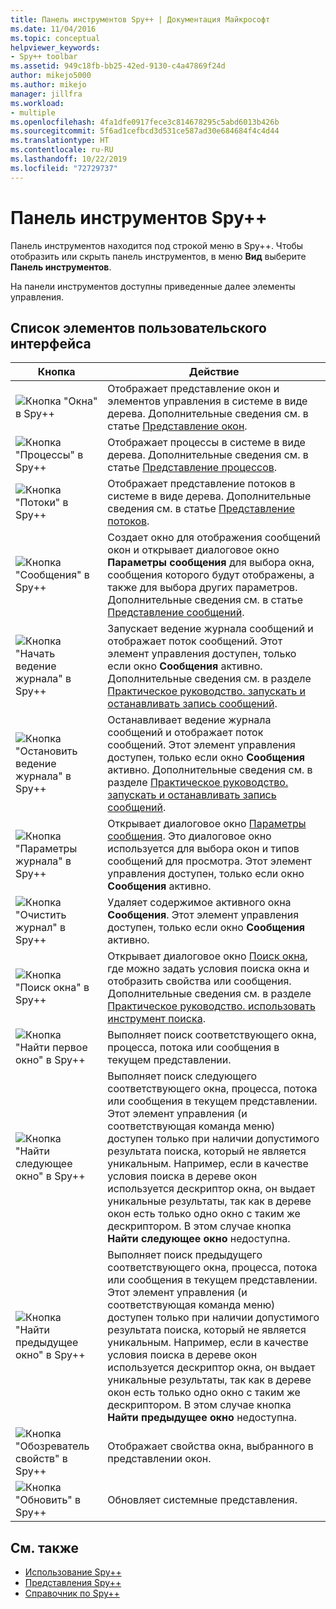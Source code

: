 ```yaml
---
title: Панель инструментов Spy++ | Документация Майкрософт
ms.date: 11/04/2016
ms.topic: conceptual
helpviewer_keywords:
- Spy++ toolbar
ms.assetid: 949c18fb-bb25-42ed-9130-c4a47869f24d
author: mikejo5000
ms.author: mikejo
manager: jillfra
ms.workload:
- multiple
ms.openlocfilehash: 4fa1dfe0917fece3c814678295c5abd6013b426b
ms.sourcegitcommit: 5f6ad1cefbcd3d531ce587ad30e684684f4c4d44
ms.translationtype: HT
ms.contentlocale: ru-RU
ms.lasthandoff: 10/22/2019
ms.locfileid: "72729737"
---
```

# <a name="spy-toolbar"></a>Панель инструментов Spy++
Панель инструментов находится под строкой меню в Spy++. Чтобы отобразить или скрыть панель инструментов, в меню **Вид** выберите **Панель инструментов**.

 На панели инструментов доступны приведенные далее элементы управления.

## <a name="uielement-list"></a>Список элементов пользовательского интерфейса

|Кнопка|Действие|
|------------|------------|
|![Кнопка "Окна" в Spy++](../debugger/media/icon_spy--_windows.gif "Icon_Spy++_Windows")|Отображает представление окон и элементов управления в системе в виде дерева. Дополнительные сведения см. в статье [Представление окон](../debugger/windows-view.md).|
|![Кнопка "Процессы" в Spy++](../debugger/media/icon_spy--_processes.gif "Icon_Spy++_Processes")|Отображает процессы в системе в виде дерева. Дополнительные сведения см. в статье [Представление процессов](../debugger/processes-view.md).|
|![Кнопка "Потоки" в Spy++](../debugger/media/icon_spy--_threads.gif "Icon_Spy++_Threads")|Отображает представление потоков в системе в виде дерева. Дополнительные сведения см. в статье [Представление потоков](../debugger/threads-view.md).|
|![Кнопка "Сообщения" в Spy++](../debugger/media/icon_spy--_messages.gif "Icon_Spy++_Messages")|Создает окно для отображения сообщений окон и открывает диалоговое окно **Параметры сообщения** для выбора окна, сообщения которого будут отображены, а также для выбора других параметров. Дополнительные сведения см. в статье [Представление сообщений](../debugger/messages-view.md).|
|![Кнопка "Начать ведение журнала" в Spy++](../debugger/media/icon_spy--_startlog.gif "Icon_Spy++_StartLog")|Запускает ведение журнала сообщений и отображает поток сообщений. Этот элемент управления доступен, только если окно **Сообщения** активно. Дополнительные сведения см. в разделе [Практическое руководство. запускать и останавливать запись сообщений](../debugger/how-to-start-and-stop-the-message-log-display.md).|
|![Кнопка "Остановить ведение журнала" в Spy++](../debugger/media/icon_spy--_stoplog.gif "Icon_Spy++_StopLog")|Останавливает ведение журнала сообщений и отображает поток сообщений. Этот элемент управления доступен, только если окно **Сообщения** активно. Дополнительные сведения см. в разделе [Практическое руководство. запускать и останавливать запись сообщений](../debugger/how-to-start-and-stop-the-message-log-display.md).|
|![Кнопка "Параметры журнала" в Spy++](../debugger/media/icon_spy--_logoptions.gif "Icon_Spy++_LogOptions")|Открывает диалоговое окно [Параметры сообщения](../debugger/message-options-dialog-box.md). Это диалоговое окно используется для выбора окон и типов сообщений для просмотра. Этот элемент управления доступен, только если окно **Сообщения** активно.|
|![Кнопка "Очистить журнал" в Spy++](../debugger/media/spy--_clearlog.gif "Spy++_ClearLog")|Удаляет содержимое активного окна **Сообщения**. Этот элемент управления доступен, только если окно **Сообщения** активно.|
|![Кнопка "Поиск окна" в Spy++](../debugger/media/icon_spy--_findwindow.gif "Icon_Spy++_FindWindow")|Открывает диалоговое окно [Поиск окна](../debugger/find-window-dialog-box.md), где можно задать условия поиска окна и отобразить свойства или сообщения. Дополнительные сведения см. в разделе [Практическое руководство. использовать инструмент поиска](../debugger/how-to-use-the-finder-tool.md).|
|![Кнопка "Найти первое окно" в Spy++](../debugger/media/icon_spy--_window.gif "Icon_Spy++_Window")|Выполняет поиск соответствующего окна, процесса, потока или сообщения в текущем представлении.|
|![Кнопка "Найти следующее окно" в Spy++](../debugger/media/icon_spy--_nextwindow.gif "Icon_Spy++_NextWindow")|Выполняет поиск следующего соответствующего окна, процесса, потока или сообщения в текущем представлении. Этот элемент управления (и соответствующая команда меню) доступен только при наличии допустимого результата поиска, который не является уникальным. Например, если в качестве условия поиска в дереве окон используется дескриптор окна, он выдает уникальные результаты, так как в дереве окон есть только одно окно с таким же дескриптором. В этом случае кнопка **Найти следующее окно** недоступна.|
|![Кнопка "Найти предыдущее окно" в Spy++](../debugger/media/icon_spy--_prevwindow.gif "Icon_Spy++_PrevWindow")|Выполняет поиск предыдущего соответствующего окна, процесса, потока или сообщения в текущем представлении. Этот элемент управления (и соответствующая команда меню) доступен только при наличии допустимого результата поиска, который не является уникальным. Например, если в качестве условия поиска в дереве окон используется дескриптор окна, он выдает уникальные результаты, так как в дереве окон есть только одно окно с таким же дескриптором. В этом случае кнопка **Найти предыдущее окно** недоступна.|
|![Кнопка "Обозреватель свойств" в Spy++](../debugger/media/icon_spy--_propexp.gif "Icon_Spy++_PropExp")|Отображает свойства окна, выбранного в представлении окон.|
|![Кнопка "Обновить" в Spy++](../debugger/media/icon_spy--_refresh.gif "Icon_Spy++_Refresh")|Обновляет системные представления.|

## <a name="see-also"></a>См. также
- [Использование Spy++](../debugger/using-spy-increment.md)
- [Представления Spy++](../debugger/spy-increment-views.md)
- [Справочник по Spy++](../debugger/spy-increment-reference.md)